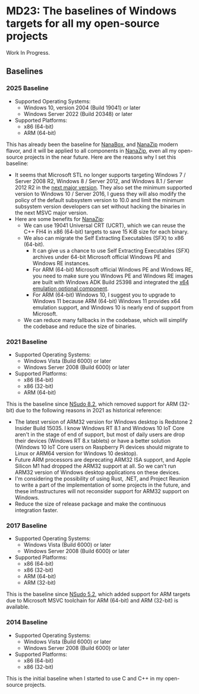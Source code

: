 ﻿# MD23: The baselines of Windows targets for all my open-source projects

Work In Progress.

## Baselines

### 2025 Baseline

- Supported Operating Systems:
  - Windows 10, version 2004 (Build 19041) or later
  - Windows Server 2022 (Build 20348) or later
- Supported Platforms:
  - x86 (64-bit)
  - ARM (64-bit)

This has already been the baseline for [NanaBox], and [NanaZip] modern flavor,
and it will be applied to all components in [NanaZip], even all my open-source
projects in the near future. Here are the reasons why I set this baseline:

[NanaBox]: https://github.com/M2Team/NanaBox
[NanaZip]: https://github.com/M2Team/NanaZip

- It seems that Microsoft STL no longer supports targeting Windows 7 / Server
  2008 R2, Windows 8 / Server 2012, and Windows 8.1 / Server 2012 R2 in the
  [next major version]. They also set the minimum supported version to Windows
  10 / Server 2016, I guess they will also modify the policy of the default
  subsystem version to 10.0 and limit the minimum subsystem version developers
  can set without hacking the binaries in the next MSVC major version.
- Here are some benefits for [NanaZip]:
  - We can use 19041 Universal CRT (UCRT), which we can reuse the C++ FH4 in x86
    (64-bit) targets to save 15 KiB size for each binary.
  - We also can migrate the Self Extracting Executables (SFX) to x86 (64-bit).
    - It can give us a chance to use Self Extracting Executables (SFX) archives
      under 64-bit Microsoft official Windows PE and Windows RE instances.
    - For ARM (64-bit) Microsoft official Windows PE and Windows RE, you need to
      make sure you Windows PE and Windows RE images are built with Windows ADK
      Build 25398 and integrated the [x64 emulation optional component].
    - For ARM (64-bit) Windows 10, I suggest you to upgrade to Windows 11
      because ARM (64-bit) Windows 11 provides x64 emulation support, and
      Windows 10 is nearly end of support from Microsoft.
  - We can reduce many fallbacks in the codebase, which will simplify the
    codebase and reduce the size of binaries.

[next major version]: https://github.com/microsoft/STL/wiki/Changelog/0ce45c7fa09f7857f52d8497790b26dc126bb250#upcoming-changes-preview-1
[x64 emulation optional component]: https://learn.microsoft.com/en-us/windows-hardware/manufacture/desktop/winpe-add-packages--optional-components-reference?#32

### 2021 Baseline

- Supported Operating Systems:
  - Windows Vista (Build 6000) or later
  - Windows Server 2008 (Build 6000) or later
- Supported Platforms:
  - x86 (64-bit)
  - x86 (32-bit)
  - ARM (64-bit)

This is the baseline since [NSudo 8.2], which removed support for ARM (32-bit)
due to the following reasons in 2021 as historical reference:

[NSudo 8.2]: https://github.com/M2TeamArchived/NSudo/releases/tag/8.2

- The latest version of ARM32 version for Windows desktop is Redstone 2 Insider
  Build 15035. I know Windows RT 8.1 and Windows 10 IoT Core aren't in the 
  stage of end of support, but most of daily users are drop their devices 
  (Windows RT 8.x tablets) or have a better solution (Windows 10 IoT Core users
  on Raspberry Pi devices should migrate to Linux or ARM64 version for Windows
  10 desktop).
- Future ARM processors are deprecating ARM32 ISA support, and Apple Silicon M1
  had dropped the ARM32 support at all. So we can't run ARM32 version of 
  Windows desktop applications on these devices.
- I'm considering the possibility of using Rust, .NET, and Project Reunion to
  write a part of the implementation of some projects in the future, and these
  infrastructures will not reconsider support for ARM32 support on Windows.
- Reduce the size of release package and make the continuous integration
  faster.

### 2017 Baseline

- Supported Operating Systems:
  - Windows Vista (Build 6000) or later
  - Windows Server 2008 (Build 6000) or later
- Supported Platforms:
  - x86 (64-bit)
  - x86 (32-bit)
  - ARM (64-bit)
  - ARM (32-bit)

This is the baseline since [NSudo 5.2], which added support for ARM targets due
to Microsoft MSVC toolchain for ARM (64-bit) and ARM (32-bit) is available.

[NSudo 5.2]: https://github.com/M2TeamArchived/NSudo/releases/tag/5.2

### 2014 Baseline

- Supported Operating Systems:
  - Windows Vista (Build 6000) or later
  - Windows Server 2008 (Build 6000) or later
- Supported Platforms:
  - x86 (64-bit)
  - x86 (32-bit)

This is the initial baseline when I started to use C and C++ in my open-source
projects.
